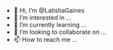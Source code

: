 - 👋 Hi, I’m @LatishaGaines
- 👀 I’m interested in ...
- 🌱 I’m currently learning ...
- 💞️ I’m looking to collaborate on ...
- 📫 How to reach me ...

<!---
LatishaGaines/LatishaGaines is a ✨ special ✨ repository because its `README.md` (this file) appears on your GitHub profile.
You can click the Preview link to take a look at your changes.
--->
